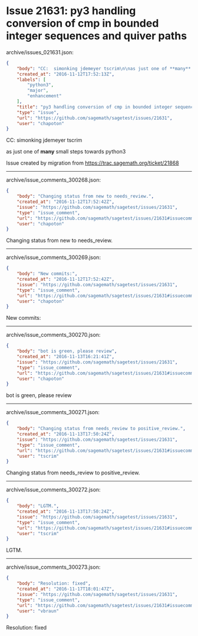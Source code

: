 # Issue 21631: py3 handling conversion of cmp in bounded integer sequences and quiver paths

archive/issues_021631.json:
```json
{
    "body": "CC:  simonking jdemeyer tscrim\n\nas just one of **many** small steps towards python3\n\n\n\nIssue created by migration from https://trac.sagemath.org/ticket/21868\n\n",
    "created_at": "2016-11-12T17:52:13Z",
    "labels": [
        "python3",
        "major",
        "enhancement"
    ],
    "title": "py3 handling conversion of cmp in bounded integer sequences and quiver paths",
    "type": "issue",
    "url": "https://github.com/sagemath/sagetest/issues/21631",
    "user": "chapoton"
}
```
CC:  simonking jdemeyer tscrim

as just one of **many** small steps towards python3



Issue created by migration from https://trac.sagemath.org/ticket/21868





---

archive/issue_comments_300268.json:
```json
{
    "body": "Changing status from new to needs_review.",
    "created_at": "2016-11-12T17:52:42Z",
    "issue": "https://github.com/sagemath/sagetest/issues/21631",
    "type": "issue_comment",
    "url": "https://github.com/sagemath/sagetest/issues/21631#issuecomment-300268",
    "user": "chapoton"
}
```

Changing status from new to needs_review.



---

archive/issue_comments_300269.json:
```json
{
    "body": "New commits:",
    "created_at": "2016-11-12T17:52:42Z",
    "issue": "https://github.com/sagemath/sagetest/issues/21631",
    "type": "issue_comment",
    "url": "https://github.com/sagemath/sagetest/issues/21631#issuecomment-300269",
    "user": "chapoton"
}
```

New commits:



---

archive/issue_comments_300270.json:
```json
{
    "body": "bot is green, please review",
    "created_at": "2016-11-13T16:21:41Z",
    "issue": "https://github.com/sagemath/sagetest/issues/21631",
    "type": "issue_comment",
    "url": "https://github.com/sagemath/sagetest/issues/21631#issuecomment-300270",
    "user": "chapoton"
}
```

bot is green, please review



---

archive/issue_comments_300271.json:
```json
{
    "body": "Changing status from needs_review to positive_review.",
    "created_at": "2016-11-13T17:50:24Z",
    "issue": "https://github.com/sagemath/sagetest/issues/21631",
    "type": "issue_comment",
    "url": "https://github.com/sagemath/sagetest/issues/21631#issuecomment-300271",
    "user": "tscrim"
}
```

Changing status from needs_review to positive_review.



---

archive/issue_comments_300272.json:
```json
{
    "body": "LGTM.",
    "created_at": "2016-11-13T17:50:24Z",
    "issue": "https://github.com/sagemath/sagetest/issues/21631",
    "type": "issue_comment",
    "url": "https://github.com/sagemath/sagetest/issues/21631#issuecomment-300272",
    "user": "tscrim"
}
```

LGTM.



---

archive/issue_comments_300273.json:
```json
{
    "body": "Resolution: fixed",
    "created_at": "2016-11-17T18:01:47Z",
    "issue": "https://github.com/sagemath/sagetest/issues/21631",
    "type": "issue_comment",
    "url": "https://github.com/sagemath/sagetest/issues/21631#issuecomment-300273",
    "user": "vbraun"
}
```

Resolution: fixed
